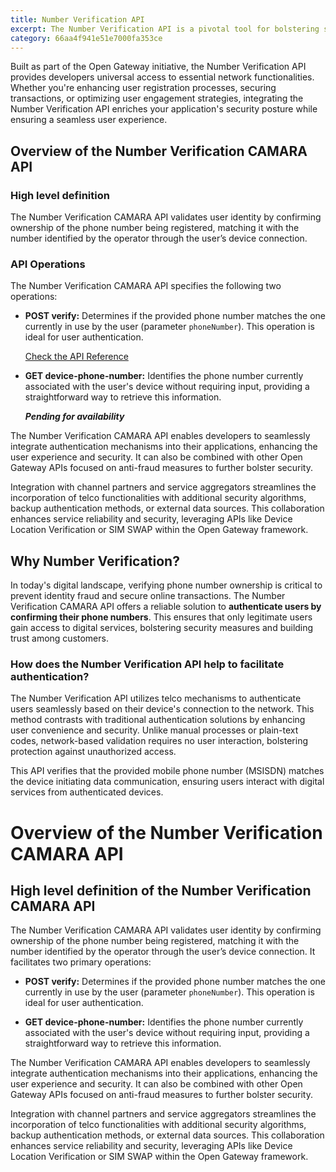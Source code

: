 ```yaml
---
title: Number Verification API
excerpt: The Number Verification API is a pivotal tool for bolstering security and reliability in your applications. In today's digital landscape, verifying the authenticity of phone numbers is paramount for safeguarding against fraud and ensuring seamless user interactions. The Number Verification API offers a streamlined solution to validate phone numbers in real-time, empowering developers to implement robust identity verification mechanisms with ease.
category: 66aa4f941e51e7000fa353ce
---
```


Built as part of the Open Gateway initiative, the Number Verification API provides developers universal access to essential network functionalities. Whether you're enhancing user registration processes, securing transactions, or optimizing user engagement strategies, integrating the Number Verification API enriches your application's security posture while ensuring a seamless user experience.

## Overview of the Number Verification CAMARA API

### High level definition

The Number Verification CAMARA API validates user identity by confirming ownership of the phone number being registered, matching it with the number identified by the operator through the user’s device connection.

### API Operations

The Number Verification CAMARA API specifies the following two operations:

- **POST verify:** Determines if the provided phone number matches the one currently in use by the user (parameter `phoneNumber`). This operation is ideal for user authentication.

	[Check the API Reference](/reference/phonenumberverify)
  
- **GET device-phone-number:** Identifies the phone number currently associated with the user's device without requiring input, providing a straightforward way to retrieve this information.

	***Pending for availability***

The Number Verification CAMARA API enables developers to seamlessly integrate authentication mechanisms into their applications, enhancing the user experience and security. It can also be combined with other Open Gateway APIs focused on anti-fraud measures to further bolster security.

Integration with channel partners and service aggregators streamlines the incorporation of telco functionalities with additional security algorithms, backup authentication methods, or external data sources. This collaboration enhances service reliability and security, leveraging APIs like Device Location Verification or SIM SWAP within the Open Gateway framework.

##  Why Number Verification?

In today's digital landscape, verifying phone number ownership is critical to prevent identity fraud and secure online transactions. The Number Verification CAMARA API offers a reliable solution to **authenticate users by confirming their phone numbers**. This ensures that only legitimate users gain access to digital services, bolstering security measures and building trust among customers.

### How does the Number Verification API help to facilitate authentication? 

The Number Verification API utilizes telco mechanisms to authenticate users seamlessly based on their device's connection to the network. This method contrasts with traditional authentication solutions by enhancing user convenience and security. Unlike manual processes or plain-text codes, network-based validation requires no user interaction, bolstering protection against unauthorized access.

This API verifies that the provided mobile phone number (MSISDN) matches the device initiating data communication, ensuring users interact with digital services from authenticated devices.

# Overview of the Number Verification CAMARA API

## High level definition of the Number Verification CAMARA API

The Number Verification CAMARA API validates user identity by confirming ownership of the phone number being registered, matching it with the number identified by the operator through the user’s device connection. It facilitates two primary operations:

- **POST verify:** Determines if the provided phone number matches the one currently in use by the user (parameter `phoneNumber`). This operation is ideal for user authentication.
  
- **GET device-phone-number:** Identifies the phone number currently associated with the user's device without requiring input, providing a straightforward way to retrieve this information.

The Number Verification CAMARA API enables developers to seamlessly integrate authentication mechanisms into their applications, enhancing the user experience and security. It can also be combined with other Open Gateway APIs focused on anti-fraud measures to further bolster security.

Integration with channel partners and service aggregators streamlines the incorporation of telco functionalities with additional security algorithms, backup authentication methods, or external data sources. This collaboration enhances service reliability and security, leveraging APIs like Device Location Verification or SIM SWAP within the Open Gateway framework.

